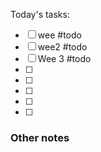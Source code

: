 Today's tasks:
- [ ] wee #todo
- [ ] wee2 #todo 
- [ ] Wee 3 #todo 
- [ ] 
- [ ] 
- [ ] 
- [ ] 
- [ ]  


### Other notes
